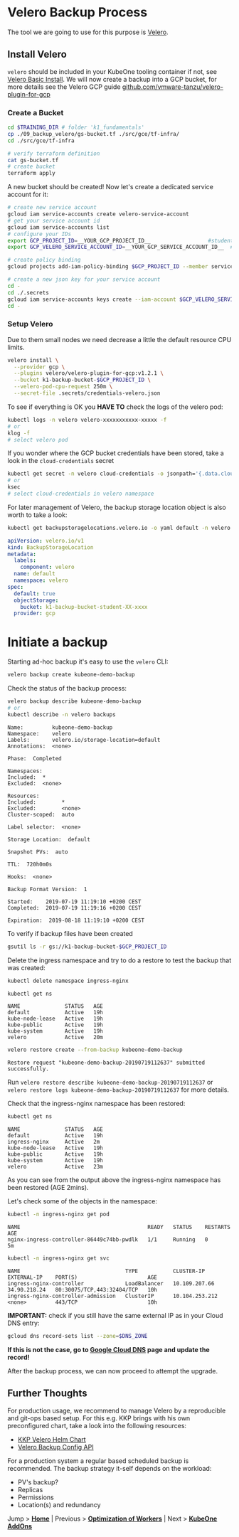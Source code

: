 # Velero Backup Process

The tool we are going to use for this purpose is [Velero](https://github.com/heptio/velero).

## Install Velero

`velero` should be included in your KubeOne tooling container if not, see [Velero Basic Install](https://velero.io/docs/main/basic-install/).
We will now create a backup into a GCP bucket, for more details see the Velero GCP guide [github.com/vmware-tanzu/velero-plugin-for-gcp](https://github.com/vmware-tanzu/velero-plugin-for-gcp)

### Create a Bucket

```bash
cd $TRAINING_DIR # folder 'k1_fundamentals'
cp ./09_backup_velero/gs-bucket.tf ./src/gce/tf-infra/
cd ./src/gce/tf-infra

# verify terraform definition
cat gs-bucket.tf
# create bucket
terraform apply
```

A new bucket should be created! Now let's create a dedicated service account for it:

```bash
# create new service account
gcloud iam service-accounts create velero-service-account
# get your service account id
gcloud iam service-accounts list
# configure your IDs
export GCP_PROJECT_ID=__YOUR_GCP_PROJECT_ID__                  #student-XX-project
export GCP_VELERO_SERVICE_ACCOUNT_ID=__YOUR_GCP_SERVICE_ACCOUNT_ID__  # velero-service-account@student-XX.iam.gserviceaccount.com 

# create policy binding
gcloud projects add-iam-policy-binding $GCP_PROJECT_ID --member serviceAccount:$GCP_VELERO_SERVICE_ACCOUNT_ID --role='roles/storage.admin'

# create a new json key for your service account
cd -
cd ./.secrets
gcloud iam service-accounts keys create --iam-account $GCP_VELERO_SERVICE_ACCOUNT_ID credentials-velero.json
cd -
```

### Setup Velero

Due to them small nodes we need decrease a little the default resource CPU limits.

```bash
velero install \
  --provider gcp \
  --plugins velero/velero-plugin-for-gcp:v1.2.1 \
  --bucket k1-backup-bucket-$GCP_PROJECT_ID \
  --velero-pod-cpu-request 250m \
  --secret-file .secrets/credentials-velero.json
```

To see if everything is OK you **HAVE TO** check the logs of the velero pod:

```bash
kubectl logs -n velero velero-xxxxxxxxxxx-xxxxx -f
# or
klog -f
# select velero pod
```

If you wonder where the GCP bucket credentials have been stored, take a look in the `cloud-credentials` secret

```bash
kubectl get secret -n velero cloud-credentials -o jsonpath='{.data.cloud}' | base64 --decode
# or
ksec
# select cloud-credentials in velero namespace
```

For later management of Velero, the backup storage location object is also worth to take a look:

```bash
kubectl get backupstoragelocations.velero.io -o yaml default -n velero | kexp
```

```yaml
apiVersion: velero.io/v1
kind: BackupStorageLocation
metadata:
  labels:
    component: velero
  name: default
  namespace: velero
spec:
  default: true
  objectStorage:
    bucket: k1-backup-bucket-student-XX-xxxx
  provider: gcp
```

# Initiate a backup

Starting ad-hoc backup it's easy to use the `velero` CLI:

```bash
velero backup create kubeone-demo-backup
```

Check the status of the backup process:

```bash
velero backup describe kubeone-demo-backup
# or
kubectl describe -n velero backups
```

```text
Name:         kubeone-demo-backup
Namespace:    velero
Labels:       velero.io/storage-location=default
Annotations:  <none>

Phase:  Completed

Namespaces:
Included:  *
Excluded:  <none>

Resources:
Included:        *
Excluded:        <none>
Cluster-scoped:  auto

Label selector:  <none>

Storage Location:  default

Snapshot PVs:  auto

TTL:  720h0m0s

Hooks:  <none>

Backup Format Version:  1

Started:    2019-07-19 11:19:10 +0200 CEST
Completed:  2019-07-19 11:19:16 +0200 CEST

Expiration:  2019-08-18 11:19:10 +0200 CEST
```

To verify if backup files have been created

```bash
gsutil ls -r gs://k1-backup-bucket-$GCP_PROJECT_ID
```

Delete the ingress namespace and try to do a restore to test the backup that was created:

```bash
kubectl delete namespace ingress-nginx
```

```bash
kubectl get ns
```

```text
NAME              STATUS   AGE
default           Active   19h
kube-node-lease   Active   19h
kube-public       Active   19h
kube-system       Active   19h
velero            Active   20m
```

```bash
velero restore create --from-backup kubeone-demo-backup
```

```text
Restore request "kubeone-demo-backup-20190719112637" submitted successfully.
```

Run `velero restore describe kubeone-demo-backup-20190719112637` or `velero restore logs kubeone-demo-backup-20190719112637` for more details.

Check that the ingress-nginx namespace has been restored:

```bash
kubectl get ns
```

```text
NAME              STATUS   AGE
default           Active   19h
ingress-nginx     Active   2m
kube-node-lease   Active   19h
kube-public       Active   19h
kube-system       Active   19h
velero            Active   23m
```

As you can see from the output above the ingress-nginx namespace has been restored (AGE 2mins).

Let's check some of the objects in the namespace:

```bash
kubectl -n ingress-nginx get pod
```

```text
NAME                                        READY   STATUS    RESTARTS   AGE
nginx-ingress-controller-86449c74bb-pwdlk   1/1     Running   0          5m
```

```bash
kubectl -n ingress-nginx get svc
```

```text
NAME                                 TYPE           CLUSTER-IP       EXTERNAL-IP    PORT(S)                      AGE
ingress-nginx-controller             LoadBalancer   10.109.207.66    34.90.218.24   80:30075/TCP,443:32404/TCP   10h
ingress-nginx-controller-admission   ClusterIP      10.104.253.212   <none>         443/TCP                      10h
```

**IMPORTANT:** check if you still have the same external IP as in your Cloud DNS entry:

```bash
gcloud dns record-sets list --zone=$DNS_ZONE
```

**If this is not the case, go to [Google Cloud DNS](https://console.cloud.google.com/net-services/dns/zones) page and update the record!**

After the backup process, we can now proceed to attempt the upgrade.

## Further Thoughts

For production usage, we recommend to manage Velero by a reproducible and git-ops based setup. For this e.g. KKP brings with his own preconfigured chart, take a look into the following resources:
* [KKP Velero Helm Chart](https://github.com/kubermatic/kubermatic/tree/master/charts/backup/velero)
* [Velero Backup Config API](https://velero.io/docs/v1.6/api-types/)

For a production system a regular based scheduled backup is recommended. The backup strategy it-self depends on the workload:
- PV's backup?
- Replicas
- Permissions
- Location(s) and redundancy

Jump > [**Home**](../README.md) | Previous > [**Optimization of Workers**](../08_optimize-workers/README.md) | Next > [**KubeOne AddOns**](../10_addons-sc-and-restic-etcd-backup/README.md)